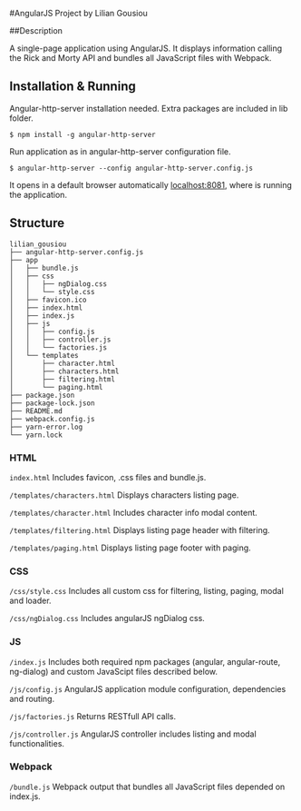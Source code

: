 #AngularJS Project by Lilian Gousiou

##Description

A single-page application using AngularJS. It displays information calling the Rick and Morty API and bundles all JavaScript files with Webpack.

## Installation & Running

Angular-http-server installation needed. Extra packages are included in lib folder.

`$ npm install -g angular-http-server`

Run application as in angular-http-server configuration file.

`$ angular-http-server --config angular-http-server.config.js`

It opens in a default browser automatically [localhost:8081](http://localhost:8081/), where is running the application.

## Structure
```
lilian_gousiou
├── angular-http-server.config.js
├── app
│   ├── bundle.js
│   ├── css
│   │   ├── ngDialog.css
│   │   └── style.css
│   ├── favicon.ico
│   ├── index.html
│   ├── index.js
│   ├── js
│   │   ├── config.js
│   │   ├── controller.js
│   │   └── factories.js
│   └── templates
│       ├── character.html
│       ├── characters.html
│       ├── filtering.html
│       └── paging.html
├── package.json
├── package-lock.json
├── README.md
├── webpack.config.js
├── yarn-error.log
└── yarn.lock
```

### HTML

`index.html`
Includes favicon, .css files and bundle.js.

`/templates/characters.html`
Displays characters listing page.

`/templates/character.html`
Includes character info modal content.

`/templates/filtering.html`
Displays listing page header with filtering.

`/templates/paging.html`
Displays listing page footer with paging.

### CSS

`/css/style.css`
Includes all custom css for filtering, listing, paging, modal and loader.

`/css/ngDialog.css`
Includes angularJS ngDialog css.

### JS

`/index.js`
Includes both required npm packages (angular, angular-route, ng-dialog) and custom JavaScipt files described below.

`/js/config.js`
AngularJS application module configuration, dependencies and routing.

`/js/factories.js`
Returns RESTfull API calls.

`/js/controller.js`
AngularJS controller includes listing and modal functionalities.

### Webpack

`/bundle.js`
Webpack output that bundles all JavaScript files  depended on index.js.
